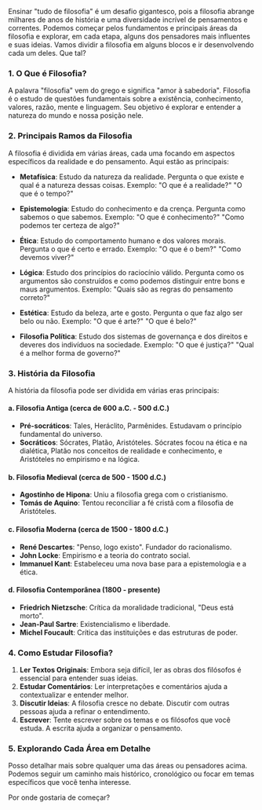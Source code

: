 Ensinar "tudo de filosofia" é um desafio gigantesco, pois a filosofia abrange milhares de anos de história e uma diversidade incrível de pensamentos e correntes. Podemos começar pelos fundamentos e principais áreas da filosofia e explorar, em cada etapa, alguns dos pensadores mais influentes e suas ideias. Vamos dividir a filosofia em alguns blocos e ir desenvolvendo cada um deles. Que tal?

### 1. O Que é Filosofia?
A palavra "filosofia" vem do grego e significa "amor à sabedoria". Filosofia é o estudo de questões fundamentais sobre a existência, conhecimento, valores, razão, mente e linguagem. Seu objetivo é explorar e entender a natureza do mundo e nossa posição nele.

### 2. Principais Ramos da Filosofia
A filosofia é dividida em várias áreas, cada uma focando em aspectos específicos da realidade e do pensamento. Aqui estão as principais:

- **Metafísica**: Estudo da natureza da realidade. Pergunta o que existe e qual é a natureza dessas coisas. Exemplo: "O que é a realidade?" "O que é o tempo?"

- **Epistemologia**: Estudo do conhecimento e da crença. Pergunta como sabemos o que sabemos. Exemplo: "O que é conhecimento?" "Como podemos ter certeza de algo?"

- **Ética**: Estudo do comportamento humano e dos valores morais. Pergunta o que é certo e errado. Exemplo: "O que é o bem?" "Como devemos viver?"

- **Lógica**: Estudo dos princípios do raciocínio válido. Pergunta como os argumentos são construídos e como podemos distinguir entre bons e maus argumentos. Exemplo: "Quais são as regras do pensamento correto?"

- **Estética**: Estudo da beleza, arte e gosto. Pergunta o que faz algo ser belo ou não. Exemplo: "O que é arte?" "O que é belo?"

- **Filosofia Política**: Estudo dos sistemas de governança e dos direitos e deveres dos indivíduos na sociedade. Exemplo: "O que é justiça?" "Qual é a melhor forma de governo?"

### 3. História da Filosofia
A história da filosofia pode ser dividida em várias eras principais:

#### a. Filosofia Antiga (cerca de 600 a.C. - 500 d.C.)
- **Pré-socráticos**: Tales, Heráclito, Parmênides. Estudavam o princípio fundamental do universo.
- **Socráticos**: Sócrates, Platão, Aristóteles. Sócrates focou na ética e na dialética, Platão nos conceitos de realidade e conhecimento, e Aristóteles no empirismo e na lógica.

#### b. Filosofia Medieval (cerca de 500 - 1500 d.C.)
- **Agostinho de Hipona**: Uniu a filosofia grega com o cristianismo.
- **Tomás de Aquino**: Tentou reconciliar a fé cristã com a filosofia de Aristóteles.

#### c. Filosofia Moderna (cerca de 1500 - 1800 d.C.)
- **René Descartes**: "Penso, logo existo". Fundador do racionalismo.
- **John Locke**: Empirismo e a teoria do contrato social.
- **Immanuel Kant**: Estabeleceu uma nova base para a epistemologia e a ética.

#### d. Filosofia Contemporânea (1800 - presente)
- **Friedrich Nietzsche**: Crítica da moralidade tradicional, "Deus está morto".
- **Jean-Paul Sartre**: Existencialismo e liberdade.
- **Michel Foucault**: Crítica das instituições e das estruturas de poder.

### 4. Como Estudar Filosofia?
1. **Ler Textos Originais**: Embora seja difícil, ler as obras dos filósofos é essencial para entender suas ideias.
2. **Estudar Comentários**: Ler interpretações e comentários ajuda a contextualizar e entender melhor.
3. **Discutir Ideias**: A filosofia cresce no debate. Discutir com outras pessoas ajuda a refinar o entendimento.
4. **Escrever**: Tente escrever sobre os temas e os filósofos que você estuda. A escrita ajuda a organizar o pensamento.

### 5. Explorando Cada Área em Detalhe
Posso detalhar mais sobre qualquer uma das áreas ou pensadores acima. Podemos seguir um caminho mais histórico, cronológico ou focar em temas específicos que você tenha interesse.

Por onde gostaria de começar?
